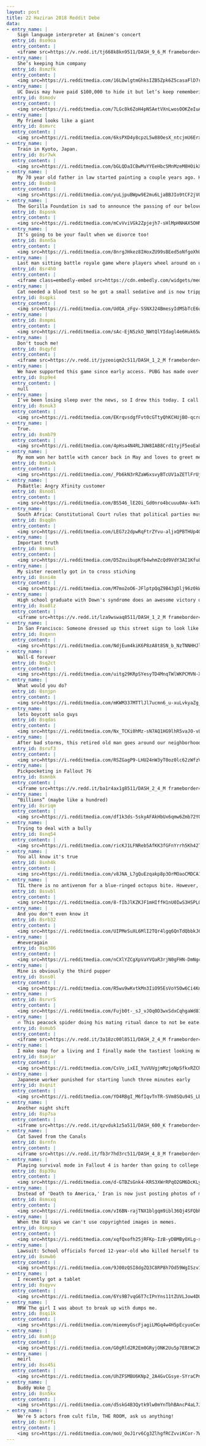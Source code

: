 ```yaml
---
layout: post
title: 22 Haziran 2018 Reddit Debe
data:
- entry_name: |
    Sign language interpreter at Eminem's concert
  entry_id: 8so9oa
  entry_content: |
    <iframe src=https://v.redd.it/tj668k8kn9511/DASH_9_6_M frameborder=0></iframe>
- entry_name: |
    She’s keeping him company
  entry_id: 8smzfk
  entry_content: |
    <img src=https://i.redditmedia.com/16LDwlgtmGhksIZB5Zpk6Z5casaFlD7rukiONmfBxp4.jpg?s=562e3b065d3c4276451debd504b4ac06 frameborder=0>
- entry_name: |
    UC Davis may have paid $100,000 to hide it but let’s keep remembering the awful pepper spray incident.
  entry_id: 8smodv
  entry_content: |
    <img src=https://i.redditmedia.com/7LGc8k6ZoH4pNSAetVXnLwosOOKZeIuAVvPbBclhpAQ.jpg?s=325762bb3dae9adccca1663569b262a4 frameborder=0>
- entry_name: |
    My friend looks like a giant
  entry_id: 8smvrc
  entry_content: |
    <img src=https://i.redditmedia.com/6ksPXD4y8cpzL5w88OesX_ntcjmU6Erx04pA5SqOgwQ.jpg?s=90efc3361e25e8e7117bbd424f977013 frameborder=0>
- entry_name: |
    Train in Kyoto, Japan.
  entry_id: 8sr7wk
  entry_content: |
    <img src=https://i.redditmedia.com/bGLQDaICBwMuYYEeHbcSMnMzeM8HOikXb0D4cZ_e5Cs.jpg?s=86ef926b9e672d6b2fe57507245a83d1 frameborder=0>
- entry_name: |
    My 70 year old father in law started painting a couple years ago. He likes to try different styles and keeps them all.
  entry_id: 8sobn8
  entry_content: |
    <img src=https://i.redditmedia.com/yuLjpuBWpw9E2mu6LjaBBJIo9tCF2jV09N-eapu5_dI.jpg?s=8f46218a2a0fa263fd88cc6a026373e3 frameborder=0>
- entry_name: |
    The Gorilla Foundation is sad to announce the passing of our beloved Koko
  entry_id: 8spsnk
  entry_content: |
    <img src=https://i.redditmedia.com/mCvVviVGk2Zpjejh7-sHlMpHNHAX5OHNAFJutoRG5V8.jpg?s=e68f9ae7980cc14b900e5d874dd87344 frameborder=0>
- entry_name: |
    It’s going to be your fault when we divorce too!
  entry_id: 8snn5a
  entry_content: |
    <img src=https://i.redditmedia.com/8nrgJHkez8IHoxZU99sBEed5oNfgoXhU59vMs0vGWhI.jpg?s=76c0f319ffc210ffd586bfd6a8c205ee frameborder=0>
- entry_name: |
    Last man sitting battle royale game where players wheel around on office chairs.
  entry_id: 8sr4h0
  entry_content: |
    <iframe class=embedly-embed src=https://cdn.embedly.com/widgets/media.html?src=https%3A%2F%2Fgfycat.com%2Fifr%2FImaginaryElectricIsabellineshrike&url=https%3A%2F%2Fgfycat.com%2FImaginaryElectricIsabellineshrike&image=https%3A%2F%2Fthumbs.gfycat.com%2FImaginaryElectricIsabellineshrike-size_restricted.gif&key=522baf40bd3911e08d854040d3dc5c07&type=text%2Fhtml&schema=gfycat width=600 height=438 scrolling=no frameborder=0 allowfullscreen></iframe>
- entry_name: |
    Cat needed a blood test so he got a small sedative and is now tripping balls.
  entry_id: 8sqpki
  entry_content: |
    <img src=https://i.redditmedia.com/UdQA_zFgv-SSNXJ24BmesyIdMSbTcE6ubTa6mKngb6g.jpg?s=342086c2de3efe8d2d82739af903bdb1 frameborder=0>
- entry_name: |
  entry_id: 8smpmi
  entry_content: |
    <img src=https://i.redditmedia.com/sAc-EjN5zkO_NWtQlYIdagl4e6Huk65wxLQdb6HzWOc.jpg?s=7f18d12df4fdc9ebb8e5ace7dbd65cec frameborder=0>
- entry_name: |
    Don't touch me!
  entry_id: 8sqyfd
  entry_content: |
    <iframe src=https://v.redd.it/jyzeoiqm2c511/DASH_1_2_M frameborder=0></iframe>
- entry_name: |
    We have supported this game since early access. PUBG has made over $730 million dollars. Yet, it's still not optimized, cheaters are rampant, crates are locked behind keys. Even after charging $30 for the game, they now introduce this $9.99 Event Pass.
  entry_id: 8sp9e4
  entry_content: |
    null
- entry_name: |
    I’ve been losing sleep over the news, so I drew this today. I call it, “Are We Great Yet?”
  entry_id: 8snuk3
  entry_content: |
    <img src=https://i.redditmedia.com/EKrqvsdgfFvt0cGTtyQhKCHUjBO-qcrq1z9FDbckV5k.jpg?s=3c0116e9ec0f04ef2f4b97cc02d021cd frameborder=0>
- entry_name: |
    True.
  entry_id: 8smb79
  entry_content: |
    <img src=https://i.redditmedia.com/4pHsa4N4RLJUW8IAB8Crd1tyjF5eoEakfi-pArkGhgs.jpg?s=364b4f1cb1a09939dce4270885cd1a2e frameborder=0>
- entry_name: |
    My mom won her battle with cancer back in May and loves to greet me by showing me how much her hair has grown since last I saw her. Today, she was SO excited to show me the World's Tiniest Fauxhawk.
  entry_id: 8sm1xk
  entry_content: |
    <img src=https://i.redditmedia.com/_Pb6kN3rRZaW6xsvyBTcUV1aZETlFrUjatj24YBbCnw.jpg?s=22ad12dc7369db52ed49f8a02797df22 frameborder=0>
- entry_name: |
    PsBattle: Angry Xfinity customer
  entry_id: 8snodl
  entry_content: |
    <img src=https://i.redditmedia.com/BS546_lE2Oi_Gd0nro4bcuuu0Av-k4TqFiq_Rp4D_Z4.jpg?s=abac440026160d8212300d95315faf5f frameborder=0>
- entry_name: |
    South Africa: Constitutional Court rules that political parties must disclose their private donors.
  entry_id: 8sqq8n
  entry_content: |
    <img src=https://i.redditmedia.com/LEG7z2dpwRqFtrZYvu-aljxQPBTHUp4Q9MkjzPPAbNY.jpg?s=53d678f44921f8f6cf7bd85b68fee2b6 frameborder=0>
- entry_name: |
    Important truth
  entry_id: 8smmul
  entry_content: |
    <img src=https://i.redditmedia.com/D5ZouibupKfb4whmZcQd9VdY3AI1Kfu8yjK6-YGmLMw.jpg?s=003b7790d1c54eb0316bdf55c2b01473 frameborder=0>
- entry_name: |
    My sister recently got in to cross stiching
  entry_id: 8sni4m
  entry_content: |
    <img src=https://i.redditmedia.com/M7mo2oO6-JFlptpQqZ9B43gDlj96z0kWjqnZ1oKt19M.jpg?s=f6368e61ebf7023ecaaee4beaa67f098 frameborder=0>
- entry_name: |
    High school graduate with Down's syndrome does an awesome victory dance after getting his diploma
  entry_id: 8so8lz
  entry_content: |
    <iframe src=https://v.redd.it/lza9wswaq8511/DASH_1_2_M frameborder=0></iframe>
- entry_name: |
    In San Francisco: Someone dressed up this street sign to look like Waldo
  entry_id: 8sqxnn
  entry_content: |
    <img src=https://i.redditmedia.com/NdjEum4kiK6P8zA8t8SN_b_NzTNNHHJl79Dewh071Pg.jpg?s=01f26ed7214fe0df333ee1c5b59e7647 frameborder=0>
- entry_name: |
    Wall-E forever
  entry_id: 8sq2ct
  entry_content: |
    <img src=https://i.redditmedia.com/uitg29KRpSYesyTD4MnqTWlWKPCMVN-XK0BWR0Oj1Cs.jpg?s=f6d29ec41123a6b58050bae6b6fdeb99 frameborder=0>
- entry_name: |
    What would you do?
  entry_id: 8snjpn
  entry_content: |
    <img src=https://i.redditmedia.com/mKWM337MTTlJl7ucmn6_u-xuLvkyaZg_nhxeLNQORXw.jpg?s=9ec9bf3eb03400aec8effe69cd65eadb frameborder=0>
- entry_name: |
    lets boycott solo guys
  entry_id: 8sqdas
  entry_content: |
    <img src=https://i.redditmedia.com/Nx_TCKi0hMz-sN7AQ1HG9lhR5vaJO-vLs4k2yBolDzM.jpg?s=7efa4f654ab06945298c5d885909fa7e frameborder=0>
- entry_name: |
    After bad storms, this retired old man goes around our neighborhood and cleans the debris out of yards and catch basins. When I asked him why he said “because I am retired and have the time to help”. 10/10 great dude
  entry_id: 8sruf3
  entry_content: |
    <img src=https://i.redditmedia.com/RSZGagP9-LHU24nW3yT0oz0lc62zWfzVzpOlPmYovyY.jpg?s=77a68583395be84242409dd18a4e1fbf frameborder=0>
- entry_name: |
    Pickpocketing in Fallout 76
  entry_id: 8smnbk
  entry_content: |
    <iframe src=https://v.redd.it/ba1r4ax1g8511/DASH_2_4_M frameborder=0></iframe>
- entry_name: |
    “Billions” (maybe like a hundred)
  entry_id: 8sriqm
  entry_content: |
    <img src=https://i.redditmedia.com/df1k3ds-5skyAFAkHbUx6qmw6Zmb72YGLeT17k1nKBQ.jpg?s=6f8dda9b85153c1c0d2e7087589de695 frameborder=0>
- entry_name: |
    Trying to deal with a bully
  entry_id: 8snq54
  entry_content: |
    <img src=https://i.redditmedia.com/ricKJ1LFNReb5AfKK3fGFnYrrh5Kh42TK0_hUtWbMKA.jpg?s=ccc6dcb283d58862fbca87558687ad6b frameborder=0>
- entry_name: |
    You all know it's true
  entry_id: 8snh4k
  entry_content: |
    <img src=https://i.redditmedia.com/v8JNA_L7gQuEzqakp8p3OrMOaoCMDCA1HU3lgvYlUys.png?s=5baeff2fc0327b9f7a415f68603ea833 frameborder=0>
- entry_name: |
    TIL there is no antivenom for a blue-ringed octopus bite. However, if you can get a ventilator to breathe for you for 15 hours, you survive with no side effects.
  entry_id: 8ssvbl
  entry_content: |
    <img src=https://i.redditmedia.com/8-fIbJlKZKJF1mHIffH1nU0IwS3HSPL0x9jkND0jNLU.jpg?s=fc2df1ff2fd135dbbb6c2ebd78bca87a frameborder=0>
- entry_name: |
    And you don't even know it
  entry_id: 8srb32
  entry_content: |
    <img src=https://i.redditmedia.com/UIPMeSuXL6MlI2TQr4lgq6QnTdQbbkJ6FWVkBSMOa8E.jpg?s=2b5df2fdb0ce262d9fa4274afc1970ab frameborder=0>
- entry_name: |
    #neveragain
  entry_id: 8sq386
  entry_content: |
    <img src=https://i.redditmedia.com/nCXlYZCgXpVaYVQaR3rjN0gFHN-DmNgcPWtqDOFl7Ls.jpg?s=2e754d0beebc416c366cd49500578ba1 frameborder=0>
- entry_name: |
    Mine is obviously the third pupper
  entry_id: 8sns0l
  entry_content: |
    <img src=https://i.redditmedia.com/R5wu9wKvtkMn3IiO95EsVoYSOw6Ci4KnAVsN5KUn7ug.jpg?s=c2a41c72b2f46130f1d85dafc6eb935b frameborder=0>
- entry_name: |
  entry_id: 8srvr5
  entry_content: |
    <img src=https://i.redditmedia.com/Fujb0t-_sJ_vJOq0D3wxSdxCqhgaWd81-yN3dymZwSY.jpg?s=39a56f310b34a0f30dd8d25125d45367 frameborder=0>
- entry_name: |
    🔥 This peacock spider doing his mating ritual dance to not be eaten by a female
  entry_id: 8smub5
  entry_content: |
    <iframe src=https://v.redd.it/3a18zc00l8511/DASH_2_4_M frameborder=0></iframe>
- entry_name: |
    I make soap for a living and I finally made the tastiest looking morsels
  entry_id: 8smjar
  entry_content: |
    <img src=https://i.redditmedia.com/CsVo_ixEI_YuVUVgjmMzjoNpSfkxRZCRjKKDbvRQAgI.jpg?s=be25905afba64b1f11f1283c7f298157 frameborder=0>
- entry_name: |
    Japanese worker punished for starting lunch three minutes early
  entry_id: 8sqnit
  entry_content: |
    <img src=https://i.redditmedia.com/YO4RBgI_M6fIqvTnTR-SVm8SQu94S_LBFvNR-PxIn14.jpg?s=1f742e60f795a26b71d400c8f324147c frameborder=0>
- entry_name: |
    Another night shift
  entry_id: 8sp7sa
  entry_content: |
    <iframe src=https://v.redd.it/qzvduk1z5a511/DASH_600_K frameborder=0></iframe>
- entry_name: |
    Cat Saved from the Canals
  entry_id: 8srnfn
  entry_content: |
    <iframe src=https://v.redd.it/fb3r7hd3rc511/DASH_4_8_M frameborder=0></iframe>
- entry_name: |
    Playing survival mode in Fallout 4 is harder than going to college
  entry_id: 8sp39u
  entry_content: |
    <img src=https://i.redditmedia.com/d-GTBZsGnk4-KRS3XWrRPqO2GM6DcKLy4k0w2ugtxPw.jpg?s=d828aa2c19bb344748f04dad570b3f0d frameborder=0>
- entry_name: |
    Instead of 'Death to America,' Iran is now just posting photos of migrant children in U.S. cages
  entry_id: 8smsxq
  entry_content: |
    <img src=https://i.redditmedia.com/vI6BN-rajTNX1blgqm9ibl36Qj4SFQbhyTx8_vmnUvs.jpg?s=2c2e05dff5600dba2e4c5ac0e7eb1d63 frameborder=0>
- entry_name: |
    When the EU says we can't use copyrighted images in memes.
  entry_id: 8smpxp
  entry_content: |
    <img src=https://i.redditmedia.com/xqfQxofh25jRFKp-IzB-yDBMByOXLg-smdUP8uJFrzY.jpg?s=ffb31b48f444fefe9155dbd83a2ee4b3 frameborder=0>
- entry_name: |
    Lawsuit: School officials forced 12-year-old who killed herself to hug bullies
  entry_id: 8smwb6
  entry_content: |
    <img src=https://i.redditmedia.com/9J00zQSI8dgZQ3C8RP8h7Od59WgISzv1NYeThB9AmxE.jpg?s=eda42f64afa1fd34e30ac038d4d12c12 frameborder=0>
- entry_name: |
    I recently got a tablet
  entry_id: 8sqyvv
  entry_content: |
    <img src=https://i.redditmedia.com/6Ys9B7vqG6T7cIPnYns11tZUVLJow4DUJw4J249lCzs.jpg?s=30832bbc7bc8740f384f078f72c9e19f frameborder=0>
- entry_name: |
    MRW The girl I was about to break up with dumps me.
  entry_id: 8sqi1k
  entry_content: |
    <img src=https://i.redditmedia.com/mieemyGscFjagiLMGq4w4H5pEcyuoCeoDxQ1iNqa85A.gif?fm=jpg&s=dd701cb69aba07cf13ffb12da50ebe1b frameborder=0>
- entry_name: |
  entry_id: 8smhjp
  entry_content: |
    <img src=https://i.redditmedia.com/G0gRld2R2Em0GRyjONK2Uu5p7EBtWC2KAAcP6-ppARw.jpg?s=a1c32b984e71bfe773811a4de16fc052 frameborder=0>
- entry_name: |
    meirl
  entry_id: 8ss45i
  entry_content: |
    <img src=https://i.redditmedia.com/UhZFSMBU6KNp2_2A4GvCGsye-SYraCPnX74UepZuebk.jpg?s=35cd139424a53180c49618bf14a9fbfe frameborder=0>
- entry_name: |
    Buddy Woke 🤔
  entry_id: 8sn5kx
  entry_content: |
    <img src=https://i.redditmedia.com/d5skG4B3Qytk9lw0mYnTbhBAncP4aL7JYBakbg3Rjrw.jpg?s=ab22fc2e500cc38adf29c42a7130544b frameborder=0>
- entry_name: |
    We're 5 actors from cult film, THE ROOM, ask us anything!
  entry_id: 8snffi
  entry_content: |
    <img src=https://i.redditmedia.com/moU_OoJ1rv6Cg3ZlhgfRCZvviKCor-7WyNVE7uem1jA.jpg?s=7ed708ed8d4f996a26b31177d48e26b8 frameborder=0>
---
```


